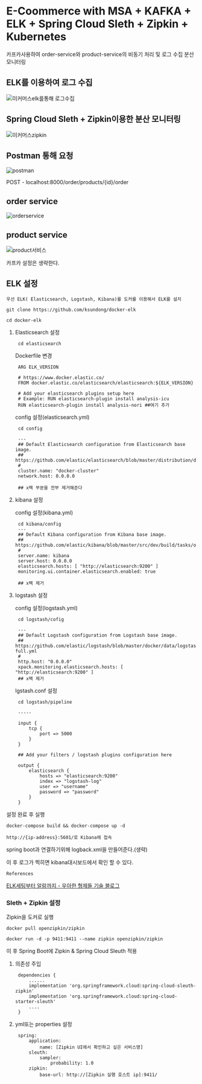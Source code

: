 # E-Coommerce with MSA + KAFKA + ELK + Spring Cloud Sleth + Zipkin + Kubernetes

카프카사용하여 order-service와 product-service의 비동기 처리 및 로그 수집 분산 모니터링


## ELK를 이용하여 로그 수집

![이커머스elk를통해 로그수집](https://user-images.githubusercontent.com/68090443/149524277-b2e0f27d-dcee-4b48-96dc-f07a558d8452.PNG)


## Spring Cloud Sleth + Zipkin이용한 분산 모니터링


![이커머스zipkin](https://user-images.githubusercontent.com/68090443/149524304-c051251f-34b3-4b4c-9c19-d8d6a4a50d28.PNG)


## Postman 통해 요청

![postman](https://user-images.githubusercontent.com/68090443/149524655-863cec8b-d64e-41a1-afa1-bf2c33164d72.PNG)

POST - localhost:8000/order/products/{id}/order


## order service 

![orderservice](https://user-images.githubusercontent.com/68090443/149526116-0a9ff3c3-8eea-452c-9dec-2756fc16360f.PNG)


## product service

![product서비스](https://user-images.githubusercontent.com/68090443/149526146-976695f4-4ddd-41d4-92f7-3bada5bfceba.PNG)


카프카 설정은 생략한다.

## ELK 설정

```우선 ELK( Elasticsearch, Logstash, Kibana)를 도커를 이용해서 ELK를 설치```

    git clone https://github.com/ksundong/docker-elk

    cd docker-elk

1. Elasticsearch 설정

        cd elasticsearch


    Dockerfile 변경

        ARG ELK_VERSION

        # https://www.docker.elastic.co/
        FROM docker.elastic.co/elasticsearch/elasticsearch:${ELK_VERSION}

        # Add your elasticsearch plugins setup here
        # Example: RUN elasticsearch-plugin install analysis-icu
        RUN elasticsearch-plugin install analysis-nori ##여기 추가
    
    config 설정(elasticsearch.yml)

        cd config

        ---
        ## Default Elasticsearch configuration from Elasticsearch base image.
        ## https://github.com/elastic/elasticsearch/blob/master/distribution/docker/src/docker/config/elasticsearch.yml
        #
        cluster.name: "docker-cluster"
        network.host: 0.0.0.0

        ## x팩 부분을 전부 제거해준다


2. kibana 설정

    config 설정(kibana.yml)

        cd kibana/config
        ---
        ## Default Kibana configuration from Kibana base image.
        ## https://github.com/elastic/kibana/blob/master/src/dev/build/tasks/os_packages/docker_generator/templates/kibana_yml.template.ts
        #
        server.name: kibana
        server.host: 0.0.0.0
        elasticsearch.hosts: [ "http://elasticsearch:9200" ]
        monitoring.ui.container.elasticsearch.enabled: true

        ## x팩 제거


3. logstash 설정

    config 설정(logstash.yml)

        cd logstash/cofig

        ---
        ## Default Logstash configuration from Logstash base image.
        ## https://github.com/elastic/logstash/blob/master/docker/data/logstash/config/logstash-full.yml
        #
        http.host: "0.0.0.0"
        xpack.monitoring.elasticsearch.hosts: [ "http://elasticsearch:9200" ]
        ## x팩 제거

     lgstash.conf 설정

        cd logstash/pipeline

        -----

        input {
            tcp {
                port => 5000
            }
        }

        ## Add your filters / logstash plugins configuration here

        output {
            elasticsearch {
                hosts => "elasticsearch:9200"
                index => "logstash-log"
                user => "username"
                password => "password"
            }
        }

설정 완료 후 실행

    docker-compose build && docker-compose up -d 

    http://{ip-address}:5601/로 Kibana에 접속


spring boot과 연결하기위해 logback.xml을 만들어준다.(생략)

이 후 로그가 찍히면 kibana대시보드에서 확인 할 수 있다.

```References```

[ELK세팅부터 알람까지 - 우아한 형제들 기술 블로그]( https://techblog.woowahan.com/2659/)


### Sleth + Zipkin 설정

Zipkin을 도커로 실행

    docker pull openzipkin/zipkin

    docker run -d -p 9411:9411 --name zipkin openzipkin/zipkin

이 후 Spring Boot에 Zipkin & Spring Cloud Sleuth 적용

1. 의존성 주입

        dependencies {
            ......
            implementation 'org.springframework.cloud:spring-cloud-sleuth-zipkin'
            implementation 'org.springframework.cloud:spring-cloud-starter-sleuth'
            ....
        }

2. yml또는 properties 설정

        spring:
            application:
                name: [Zipkin UI에서 확인하고 싶은 서비스명]
            sleuth:
                sampler:
                    probability: 1.0
            zipkin:
                base-url: http://[Zipkin 실행 호스트 ip]:9411/


